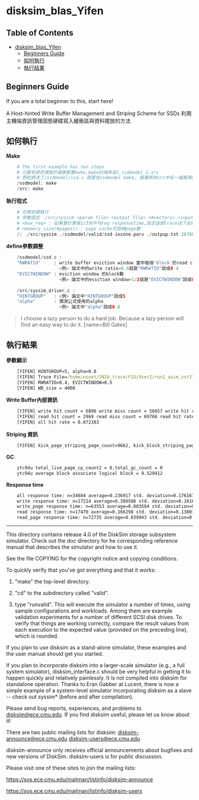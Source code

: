 disksim_blas_Yifen
===

## Table of Contents
- [disksim_blas_Yifen](#disksim-blas-yifen)
  * [Beginners Guide](#beginners-guide)
  * [如何執行](#如何執行)
  * [執行結果](#執行結果)

## Beginners Guide

If you are a total beginner to this, start here!

A Host-hinted Write Buffer Management and Striping Scheme for SSDs
利用主機端資訊管理固態硬碟寫入緩衝區與資料擺放的方法


## 如何執行

**Make**  
```php
    # The first example has two steps
    # 只要有修改裡面的檔案都要make,make的順序是1.ssdmodel 2.src
    # 例如修改了/ssdmodel/ssd.c 就要在ssdmodel make, 接著修改src中任一檔案再make src
    /ssdmodel: make
    /src: make
```
  
**執行程式**
```php
    # 在根目錄執行
    # 參數設定 ./src/syssim <param file> <output file> <#sectors> <input trace file> <max_req> <memory_size(#pages)>
    # <max_req> : 如果要計算後1/3的平均req responsetime,設定這個trace送下去ssd的max request個數,若計算全部的response time則設成1即可
    # <memory_size(#pages)> : page cache可容納page數
    /: ./src/syssim ./ssdmodel/valid/ssd-iozone.parv ./outpup.txt 2676846 /home/osnet/SNIA_trace/FIU/User2/run1_asim_usr20.txt 1 6488
```
**define參數調整**
```php
    /ssdmodel/ssd.c :
    "RWRATIO"     : write buffer eviction window 當中每個'block'的read count/read count+write count > 這個值,就page striping
                    <例> 論文中的write ratio=0.6就是"RWRATIO"設成0.4
    "EVICTWINDOW" : eviction window 的block數
                    <例> 論文中的eviction window=1/2就是"EVICTWINDOW"設成0.5
                    
    /src/syssim_driver.c :
    "HINTGROUP"   : <例> 論文中"HINTGROUP"設成5
    "alpha"       : 預測公式使用的alpha
                    <例> 論文中"alpha"設成0.8

```
>I choose a lazy person to do a hard job. Because a lazy person will find an easy way to do it. [name=Bill Gates]

## 執行結果


**參數顯示**
```cmd
    [YIFEN] HINTGROUP=5, alpha=0.8
    [YIFEN] Trace File=/home/osnet/SNIA_trace/FIU/User2/run1_asim_usr21.txt, max_req=1, MEM Size=8740
    [YIFEN] RWRATIO=0.4, EVICTWINDOW=0.5
    [YIFEN] WB_size = 4000
```
    
**Write Buffer內部資訊**
```cmd
    [YIFEN] write hit count = 6896 write miss count = 56657 write hit rate = 0.108508
    [YIFEN] read hit count = 2969 read miss count = 69766 read hit rate = 0.040819
    [YIFEN] all hit rate = 0.072383
```
**Striping 資訊**
```cmd
    [YIFEN] kick_page_striping_page_count=9662, kick_block_striping_page_count=42995, kick_all_page_count = 52657
```
**GC**
```cmd
    ytc94u total_live_page_cp_count2 = 0,total_gc_count = 0
    ytc94u average block associate logical block = 9.529412
```
**Response time**
```cmd
    all response time: n=34684 average=0.236917 std. deviation=0.176167
    write response time: n=17214 average=0.308586 std. deviation=0.181663
    write_page response time: n=63553 average=0.083584 std. deviation=0.166569
    read response time: n=17470 average=0.166298 std. deviation=0.138018
    read_page response time: n=72735 average=0.039943 std. deviation=0.098093
```

---
This directory contains release 4.0 of the DiskSim storage subsystem
simulator.  Check out the doc directory for he corresponding reference 
manual that describes the simulator and how to use it.

See the file COPYING for the copyright notice and copying conditions.

To quickly verify that you've got everything and that it works:

  1. "make" the top-level directory.
    
  2. "cd" to the subdirectory called "valid".

  3. type "runvalid".  This will execute the simulator a number of times, using
     sample configurations and workloads.  Among them are example validation
     experiments for a number of different SCSI disk drives.  To
     verify that things are working correctly, compare the result
     values from each execution to the expected value (provided on the
     preceding line), which is rounded.

If you plan to use disksim as a stand-alone simulator, these examples and
the user manual should get you started.

If you plan to incorporate disksim into a larger-scale simulator (e.g., a
full system simulator), disksim_interface.c should be very helpful in
getting it to happen quickly and relatively painlessly.  It is not compiled
into disksim for standalone operation.  Thanks to Eran Gabber at Lucent,
there is now a simple example of a system-level simulator incorporating
disksim as a slave -- check out syssim* (before and after compilation).

Please send bug reports, experiences, and problems to disksim@ece.cmu.edu.
If you find disksim useful, please let us know about it!

There are two public mailing lists for disksim:
disksim-announce@ece.cmu.edu
disksim-users@ece.cmu.edu

disksim-announce only receives official announcements about bugfixes
and new versions of DiskSim.  disksim-users is for public discussion.

Please visit one of these sites to join the mailing lists:

https://sos.ece.cmu.edu/mailman/listinfo/disksim-announce

https://sos.ece.cmu.edu/mailman/listinfo/disksim-users



